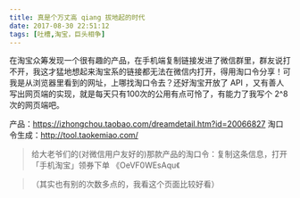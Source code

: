 ```yaml
---
title: 真是个万丈高 qiang 拔地起的时代
date: 2017-08-30 22:51:12
tags: [吐槽,淘宝，巨头相争]
---
```


在淘宝众筹发现一个很有趣的产品，在手机端复制链接发进了微信群里，群友说打不开，我这才猛地想起来淘宝系的链接都无法在微信内打开，得用淘口令分享！可我是从浏览器里看到的网址，上哪找淘口令去？还好淘宝开放了 API ，又有善人写出网页端的实现，就是每天只有100次的公用有点可怜了，有能力了我写个 2^8 次的网页端吧。

产品：https://izhongchou.taobao.com/dreamdetail.htm?id=20066827
淘口令生成：http://tool.taokemiao.com/

> 给大老爷们的(对微信用户友好的)那款产品的淘口令：复制这条信息，打开「手机淘宝」领券下单 《OeVF0WEsAqu《

> （其实也有别的次数多点的，我看这个页面比较好看）
